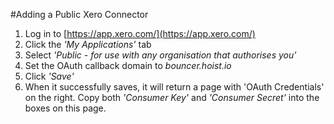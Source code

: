 #Adding a Public Xero Connector
1. Log in to [https://app.xero.com/](https://app.xero.com/)
2. Click the *'My Applications'* tab
3. Select *'Public - for use with any organisation that authorises you'*
4. Set the OAuth callback domain to *bouncer.hoist.io*
5. Click *'Save'*
6. When it successfully saves, it will return a page with 'OAuth Credentials' on the right. Copy both *'Consumer Key'* and *'Consumer Secret'* into the boxes on this page.